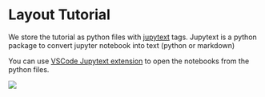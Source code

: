 # Layout Tutorial

We store the tutorial as python files with [jupytext](https://jupytext.readthedocs.io/en/latest/) tags.
Jupytext is a python package to convert jupyter notebook into text (python or markdown)

You can use [VSCode Jupytext extension](https://marketplace.visualstudio.com/items?itemName=congyiwu.vscode-jupytext) to open the notebooks from the python files.

<img src=https://raw.githubusercontent.com/notebookPowerTools/vscode-jupytext/main/images/main.gif>
